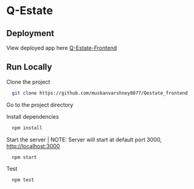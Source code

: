 # Q-Estate

## Deployment

View deployed app here [Q-Estate-Frontend](https://muskanvarshney8077-qestate.netlify.app/)

## Run Locally

Clone the project

```bash
  git clone https://github.com/muskanvarshney8077/Qestate_frontend
```

Go to the project directory

Install dependencies

```bash
  npm install
```

Start the server | NOTE: Server will start at default port 3000, [http://localhost:3000](http://localhost:3000)

```bash
  npm start
```

Test

```bash
  npm test
```
